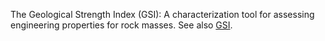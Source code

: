 The Geological Strength Index (GSI): A characterization tool for assessing engineering properties for rock masses. 
See also [GSI](https://static.rocscience.cloud/assets/resources/learning/hoek/2019-The-Hoek-Brown-failure-criterion-and-GSI-2018-edition-1.pdf).
